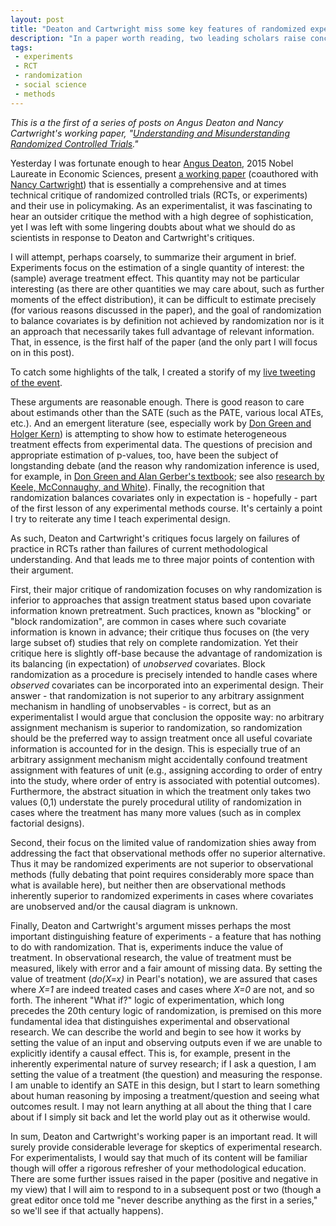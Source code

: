 ```yaml
---
layout: post
title: "Deaton and Cartwright miss some key features of randomized experiments"
description: "In a paper worth reading, two leading scholars raise concerns about randomized experimentation, but also miss some important points."
tags:
 - experiments
 - RCT
 - randomization
 - social science
 - methods
---
```


*This is a the first of a series of posts on Angus Deaton and Nancy Cartwright's working paper, "[Understanding and Misunderstanding Randomized Controlled Trials](http://www.nber.org/papers/w22595)."*

Yesterday I was fortunate enough to hear [Angus Deaton](https://en.wikipedia.org/wiki/Angus_Deaton), 2015 Nobel Laureate in Economic Sciences, present [a working paper](http://www.nber.org/papers/w22595) (coauthored with [Nancy Cartwright](https://community.dur.ac.uk/nancy.cartwright/)) that is essentially a comprehensive and at times technical critique of randomized controlled trials (RCTs, or experiments) and their use in policymaking. As an experimentalist, it was fascinating to hear an outsider critique the method with a high degree of sophistication, yet I was left with some lingering doubts about what we should do as scientists in response to Deaton and Cartwright's critiques. 

I will attempt, perhaps coarsely, to summarize their argument in brief. Experiments focus on the estimation of a single quantity of interest: the (sample) average treatment effect. This quantity may not be particular interesting (as there are other quantities we may care about, such as further moments of the effect distribution), it can be difficult to estimate precisely (for various reasons discussed in the paper), and the goal of randomization to balance covariates is by definition not achieved by randomization nor is it an approach that necessarily takes full advantage of relevant information. That, in essence, is the first half of the paper (and the only part I will focus on in this post).

To catch some highlights of the talk, I created a storify of my [live tweeting of the event](//storify.com/thosjleeper/angus-deaton-talk-at-lse).

These arguments are reasonable enough. There is good reason to care about estimands other than the SATE (such as the PATE, various local ATEs, etc.). And an emergent literature (see, especially work by [Don Green and Holger Kern](http://poq.oxfordjournals.org/content/76/3/491.abstract)) is attempting to show how to estimate heterogeneous treatment effects from experimental data. The questions of precision and appropriate estimation of p-values, too, have been the subject of longstanding debate (and the reason why randomization inference is used, for example, in [Don Green and Alan Gerber's textbook](http://books.wwnorton.com/books/webad.aspx?id=24003); see also [research by Keele, McConnaughy, and White](http://onlinelibrary.wiley.com/doi/10.1111/j.1540-5907.2011.00576.x/full)). Finally, the recognition that randomization balances covariates only in expectation is - hopefully - part of the first lesson of any experimental methods course. It's certainly a point I try to reiterate any time I teach experimental design.

As such, Deaton and Cartwright's critiques focus largely on failures of practice in RCTs rather than failures of current methodological understanding. And that leads me to three major points of contention with their argument.

First, their major critique of randomization focuses on why randomization is inferior to approaches that assign treatment status based upon covariate information known pretreatment. Such practices, known as "blocking" or "block randomization", are common in cases where such covariate information is known in advance; their critique thus focuses on (the very large subset of) studies that rely on complete randomization. Yet their critique here is slightly off-base because the advantage of randomization is its balancing (in expectation) of *unobserved* covariates. Block randomization as a procedure is precisely intended to handle cases where *observed* covariates can be incorporated into an experimental design. Their answer - that randomization is not superior to any arbitrary assignment mechanism in handling of unobservables - is correct, but as an experimentalist I would argue that conclusion the opposite way: no arbitrary assignment mechanism is superior to randomization, so randomization should be the preferred way to assign treatment once all useful covariate information is accounted for in the design. This is especially true of an arbitrary assignment mechanism might accidentally confound treatment assignment with features of unit (e.g., assigning according to order of entry into the study, where order of entry is associated with potential outcomes). Furthermore, the abstract situation in which the treatment only takes two values (0,1) understate the purely procedural utility of randomization in cases where the treatment has many more values (such as in complex factorial designs).

Second, their focus on the limited value of randomization shies away from addressing the fact that observational methods offer no superior alternative. Thus it may be randomized experiments are not superior to observational methods (fully debating that point requires considerably more space than what is available here), but neither then are observational methods inherently superior to randomized experiments in cases where covariates are unobserved and/or the causal diagram is unknown. 

Finally, Deaton and Cartwright's argument misses perhaps the most important distinguishing feature of experiments - a feature that has nothing to do with randomization. That is, experiments induce the value of treatment. In observational research, the value of treatment must be measured, likely with error and a fair amount of missing data. By setting the value of treatment (*do(X=x)* in Pearl's notation), we are assured that cases where *X=1* are indeed treated cases and cases where *X=0* are not, and so forth. The inherent "What if?" logic of experimentation, which long precedes the 20th century logic of randomization, is premised on this more fundamental idea that distinguishes experimental and observational research. We can describe the world and begin to see how it works by setting the value of an input and observing outputs even if we are unable to explicitly identify a causal effect. This is, for example, present in the inherently experimental nature of survey research; if I ask a question, I am setting the value of a treatment (the question) and measuring the response. I am unable to identify an SATE in this design, but I start to learn something about human reasoning by imposing a treatment/question and seeing what outcomes result. I may not learn anything at all about the thing that I care about if I simply sit back and let the world play out as it otherwise would.

In sum, Deaton and Cartwright's working paper is an important read. It will surely provide considerable leverage for skeptics of experimental research. For experimentalists, I would say that much of its content will be familiar though will offer a rigorous refresher of your methodological education. There are some further issues raised in the paper (positive and negative in my view) that I will aim to respond to in a subsequent post or two (though a great editor once told me "never describe anything as the first in a series," so we'll see if that actually happens).
